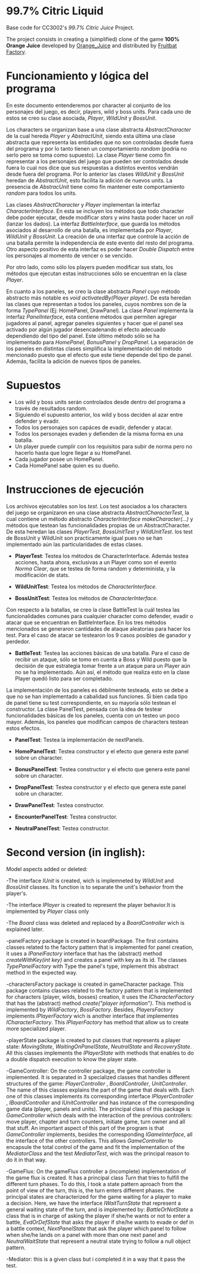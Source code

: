 <!-- 1.0.3-b1 -->
# 99.7% Citric Liquid

Base code for CC3002's *99.7% Citric Juice* Project.

The project consists in creating a (simplified) clone of the game **100% Orange Juice**
developed by [Orange_Juice](http://daidai.moo.jp) and distributed by 
[Fruitbat Factory](https://fruitbatfactory.com).

# **Funcionamiento y lógica del programa**

En este documento entenderemos por character al conjunto de los personajes del juego, es decir, players,
wild y boss units. Para cada uno de estos se creo su clase asociada, *Player*, *WildUnit* y *BossUnit*.
 
Los characters se organizan base a una clase abstracta *AbstractCharacter* de la cual hereda *Player*
y *AbstractUnit*, siendo esta última una clase abstracta que representa las entidades que no son 
controladas desde fuera del programa y por lo tanto tienen un comportamiento *random* (podría no serlo 
pero se toma como supuesto). La clase *Player* tiene como fin representar a los personajes del juego 
que pueden ser controlados desde fuera lo cual nos dice que sus respuestas a distintos eventos vendrán
desde fuera del programa. Por lo anterior las clases *WildUnit* y *BossUnit* heredan de 
*AbstractUnit*, esto facilita la adición de nuevos units. La presencia de *AbstracUnit* tiene como fin 
mantener este comportamiento *random* para todos los units.

Las clases *AbstractCharacter* y *Player* implementan la interfaz *CharacterInterface*. En esta se 
incluyen los métodos que todo character debe poder ejecutar, desde modificar *stars* y *wins* hasta 
poder hacer un *roll* (lanzar los dados). La interfaz *BattleInterface*, que guarda los métodos 
asociados al desarrollo de una batalla, es implementada por *Player*, *WildUnit* y *BossUnit*. La 
creación de una interfaz que controle la acción de una batalla permite la independencia de este evento 
del resto del programa. Otro aspecto positivo de esta interfaz es poder hacer *Double Dispatch* entre 
los personajes al momento de vencer o se vencido. 

Por otro lado, como sólo los players pueden modificar sus stats, los métodos que ejecutan estas 
instrucciones sólo se encuentran en la clase *Player*.

En cuanto a los paneles, se creo la clase abstracta *Panel* cuyo método abstracto más notable es 
*void activatedBy(Player player)*. De esta heredan las clases que representan a todos los paneles, 
cuyos nombres son de la forma *TypePanel* (Ej: HomePanel, DrawPanel). La clase *Panel* implementa la 
interfaz *PanelInterface*, esta contiene métodos que permiten agregar jugadores al panel, agregar 
paneles siguientes y hacer que el panel sea activado por algún jugador desencadenando el efecto 
adecuado dependiendo del tipo del panel. Este último método sólo se ha implementado para *HomePanel*, 
*BonusPanel* y *DropPanel*. La separación de los paneles en distintas clases simplifica la 
implementación del método mencionado puesto que el efecto que este tiene depende del tipo de panel. 
Además, facilita la adición de nuevos tipos de paneles.

# **Supuestos**
- Los wild y boss units serán controlados desde dentro del programa a través de resultados random.
- Siguiendo el supuesto anterior, los wild y boss deciden al azar entre defender y evadir.
- Todos los personajes son capáces de evadir, defender y atacar.
- Todos los personajes evaden y defienden de la misma forma en una batalla.
- Un player puede cumplir con los requisitos para subir de norma pero no hacerlo hasta que logre
llegar a su HomePanel.
- Cada jugador posee un HomePanel.
- Cada HomePanel sabe quien es su dueño.

# **Instrucciones de ejecución**

Los archivos ejecutables son los *test*. Los test asociados a los characters del juego se organizaron 
en una clase abstracta *AbstractCharacterTest*, la cual contiene un método abstracto 
*CharacterInterface makeCharacter(...)* y métodos que testean las funcionalidades propias de un 
AbstractCharacter. De esta heredan las clases *PlayerTest*, *BossUnitTest* y *WildUnitTest*. los test
de BossUnit y WildUnit son practicamente igual pues no se han implementado aún las particularidades
de estas clases. 

- **PlayerTest**: Testea los métodos de CharacterInterface. Además
testea acciones, hasta ahora, exclusivas a un Player como son el evento *Norma Clear*, que se testea
de forma random y determinista, y la modificación de stats. 

- **WildUnitTest**: Testea los métodos de *CharacterInterface*. 

- **BossUnitTest**: Testea los métodos de *CharacterInterface*.

Con respecto a la batallas, se creo la clase BattleTest la cuál testea las funcionalidades comunes 
para cualquier character como defender, evadir o atacar que se encuentran en BattleInterface. En los 
tres métodos mencionados se generaron cantidades de ataque aleatorias para hacer los test. Para el 
caso de atacar se testearon los 9 casos posibles de ganador y perdedor.

- **BattleTest**: Testea las acciones básicas de una batalla. Para el caso de recibir un ataque, sólo
se tomo en cuenta a Boss y Wild puesto que la decisión de que estrategia tomar frente a un ataque para
un Player aún no se ha implementado. Aún así, el método que realiza esto en la clase Player quedó listo
para ser completado.

La implementación de los paneles es débilmente testeada, esto se debe a que no se han implementado a
cabalidad sus funciones. Si bien cada tipo de panel tiene su test correspondiente, en su mayoría sólo 
testean el constructor. La clase PanelTest, pensada con la idea de testear funcionalidades básicas de 
los paneles, cuenta con un testeo un poco mayor. Además, los paneles que modifican campos de 
characters testean estos efectos.

- **PanelTest**: Testea la implementación de nextPanels.

- **HomePanelTest**: Testea constructor y el efecto que genera este panel sobre un character.

- **BonusPanelTest**: Testea constructor y el efecto que genera este panel sobre un character.

- **DropPanelTest**: Testea constructor y el efecto que genera este panel sobre un character.

- **DrawPanelTest**: Testea constructor.

- **EncounterPanelTest**: Testea constructor.

- **NeutralPanelTest**: Testea constructor.






# **Second version (in inglish):**

Model aspects added or deleted:

-The interface *IUnit* is created, wich is implemneted by *WildUnit* and *BossUnit* classes. Its function
is to separate the unit's behavior from the player's.

-The interface *IPlayer* is created to represent the player behavior.It is implemented by *Player* class
only

-The *Board* class was deleted and replaced by a *BoardController* wich is explained later.

-panelFactory package is created in boardPackage. The first contains classes related to the factory 
pattern that is implemented for panel creation, it uses a *IPanelFactory* interface that has the 
(abstract) method *createWithKey(int key)* and creates a panel with key as its id. The classes 
*TypePanelFactory* with Type the panel's type, implement this abstract method in the expected way.


-charactersFactory package is created in gameCharacter package. This package contains classes related
to the factory pattern that is implemented for characters (player, wilds, bosses) creation, it uses
the *ICharacterFactory* that has the (abstract) method *create("player information")*. This method
is implemented by *WildFactory*, *BossFactory*. Besides, *PlayersFactory* implements *IPlayerFactory*
wich is another interface that implementes *ICharacterFactory*. This *IPlayerFactory* has method that
allow us to create more specialized player.

-playerState package is created to put classes that represents a player state: *MovingState*, 
*WaitingOnPanelState*, *NeutralState* and *RecoveryState*. All this classes implements the 
*IPlayerState* with methods that enables to do a double dispatch execution to know the player state.

-GameController: On the controller package, the game controller is implemented. It is separated in 3
specialized classes that handles different structures of the game: *PlayerController*
, *BoardController*, *UnitController*. The name of this classes explains the part of the game that
deals with. Each one of this classes implements its corresponding interface *IPlayerController*
, *IBoardController* and *IUnitController* and has instance of the corresponding game data (player, 
panels and units). The principal class of this package is *GameController* which deals with 
the interaction of the previous controllers: move player, chapter and turn counters, initiate game,
turn owner and all that stuff. An important aspect of this part of the program is that *GameController*
implements, besides the corresponding *IGameInterface*, all the interface of the other controllers.
This allows *GameController* to encapsule the total control of the game and fit the implementation
of the *MediatorClass* and the test *MediatorTest*, wich was the principal reason to do it in that way.


-GameFlux: On the gameFlux controller a (incomplete) implementation of the game flux is created. It
has a principal class *Turn* that tries to fulfill the different turn phases. To do this, I took a 
state pattern aproach from the point of view of the turn, this is, the turn enters different phases.
the principal states are characterized for the game waiting for a player to make a decision. Here, we
have the interface *IWaitTurnState* that represent a general waiting state of the turn, and is 
implemented by: *BattleOrNotState* a class that is in charge of asking the player if she/he wants or not
to enter a battle, *EvdOrDefState* that asks the player if she/he wants to evade or def in a battle 
context, *NextPanelState* that ask the player which panel to follow when she/he lands on a panel with 
more than one next panel and *NeutralWaitState* that represent a neutral state trying to follow a null
object pattern. 

-Mediator: this is a given class but i completed it in a way that it pass the test.





